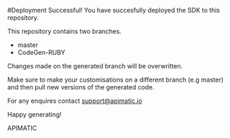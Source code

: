 
#Deployment Successful!
You have succesfully deployed the SDK to this repository.

This repository contains two branches. 
* master
* CodeGen-RUBY

Changes made on the generated branch will be overwritten.

Make sure to make your customisations on a different branch (e.g master) and then pull new versions of the generated code.

For any enquires contact support@apimatic.io

Happy generating!

APIMATIC

